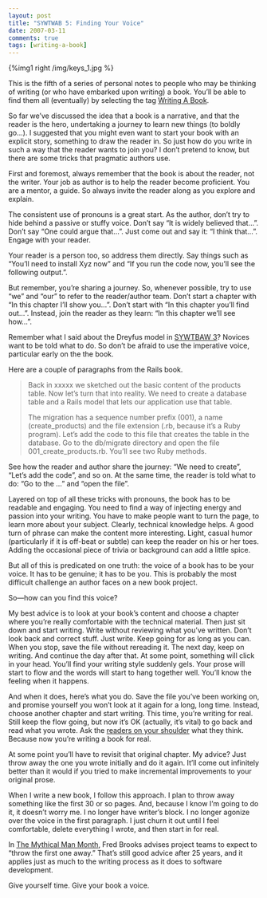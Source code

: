 ```yaml
---
layout: post
title: "SYWTWAB 5: Finding Your Voice"
date: 2007-03-11
comments: true
tags: [writing-a-book]
---
```




{%img1 right /img/keys_1.jpg %}

This is the fifth of a series of personal notes to people who may be
thinking of writing (or who have embarked upon writing) a book. You’ll
be able to find them all (eventually) by selecting the tag <a
href="http://pragdave.pragprog.com/pragdave/writing_a_book/index.html">Writing
A Book</a>.


So far we’ve discussed the idea that a book is a narrative, and that
the reader is the hero, undertaking a journey to learn new things (to
boldly go…). I suggested that you might even want to start your book
with an explicit story, something to draw the reader in. So just how
do you write in such a way that the reader wants to join you? I don’t
pretend to know, but there are some tricks that pragmatic authors use.


First and foremost, always remember that the book is about the reader,
not the writer. Your job as author is to help the reader become
proficient. You are a mentor, a guide. So always invite the reader
along as you explore and explain.


The consistent use of pronouns is a great start. As the author, don’t
try to hide behind a passive or stuffy voice. Don’t say “It is widely
believed that…”. Don’t say “One could argue that…”. Just come out and
say it: “I think that…”. Engage with your reader.


Your reader is a person too, so address them directly. Say things such
as “You’ll need to install Xyz now” and “If you run the code now,
you’ll see the following output.”.


But remember, you’re sharing a journey. So, whenever possible, try to
use “we” and “our” to refer to the reader/author team. Don’t start a
chapter with “In this chapter I’ll show you…”. Don’t start with “In
this chapter you’ll find out…”. Instead, join the reader as they
learn: “In this chapter we’ll see how…”.


Remember what I said about the Dreyfus model in
[SYWTBAW 3](/blog/2007/03/07/sywtwab-3-the-heros-journey-are-you-experienced/)?
Novices want to be told what to do. So don’t be afraid to use
the imperative voice, particular early on the the book.


Here are a couple of paragraphs from the Rails book.

> Back in xxxxx we sketched out the basic content of the products
> table. Now let’s turn that into reality. We need to create a database
> table and a Rails model that lets our application use that table.
>
> The
> migration has a sequence number prefix (001), a name
> (create_products) and the file extension (.rb, because it’s a Ruby
> program). Let’s add the code to this file that creates the table in
> the database. Go to the db/migrate directory and open the file
> 001_create_products.rb. You’ll see two Ruby methods.


See how the reader and author share the journey: “We need to create”,
“Let’s add the code”, and so on. At the same time, the reader is told
what to do: “Go to the …” and “open the file”.

Layered on top of all these tricks with pronouns, the book has to be
readable and engaging. You need to find a way of injecting energy and
passion into your writing. You have to make people want to turn the
page, to learn more about your subject. Clearly, technical knowledge
helps. A good turn of phrase can make the content more
interesting. Light, casual humor (particularly if it is off-beat or
subtle) can keep the reader on his or her toes. Adding the occasional
piece of trivia or background can add a little spice.

But all of this is predicated on one truth: the voice of a book has to
be your voice. It has to be genuine; it has to be you. This is
probably the most difficult challenge an author faces on a new book
project.

So—how can you find this voice?

My best advice is to look at your book’s content and choose a chapter
where you’re really comfortable with the technical material. Then just
sit down and start writing. Write without reviewing what you’ve
written. Don’t look back and correct stuff. Just write. Keep going for
as long as you can. When you stop, save the file without rereading
it. The next day, keep on writing. And continue the day after that. At
some point, something will click in your head. You’ll find your
writing style suddenly gels. Your prose will start to flow and the
words will start to hang together well. You’ll know the feeling when
it happens.


And when it does, here’s what you do. Save the file you’ve been
working on, and promise yourself you won’t look at it again for a
long, long time. Instead, choose another chapter and start
writing. This time, you’re writing for real. Still keep the flow
going, but now it’s OK (actually, it’s vital) to go back and read what
you wrote. Ask the [readers on your
shoulder](/blog/2007/03/08/sywtwab-4-readers-on-your-shoulders/) what
they think. Because now you’re writing a book for real.

At some point you’ll have to revisit that original chapter. My advice?
Just throw away the one you wrote initially and do it again. It’ll
come out infinitely better than it would if you tried to make
incremental improvements to your original prose.

When I write a new book, I follow this approach. I plan to throw away
something like the first 30 or so pages. And, because I know I’m going
to do it, it doesn’t worry me. I no longer have writer’s block. I no
longer agonize over the voice in the first paragraph. I just churn it
out until I feel comfortable, delete everything I wrote, and then
start in for real.

In <a
href="http://www.amazon.com/Mythical-Man-Month-Software-Engineering-Anniversary/dp/0201835959/">The
Mythical Man Month</a>, Fred Brooks advises project teams to expect to
“throw the first one away.” That’s still good advice after 25 years,
and it applies just as much to the writing process as it does to
software development.

Give yourself time. Give your book a voice.



